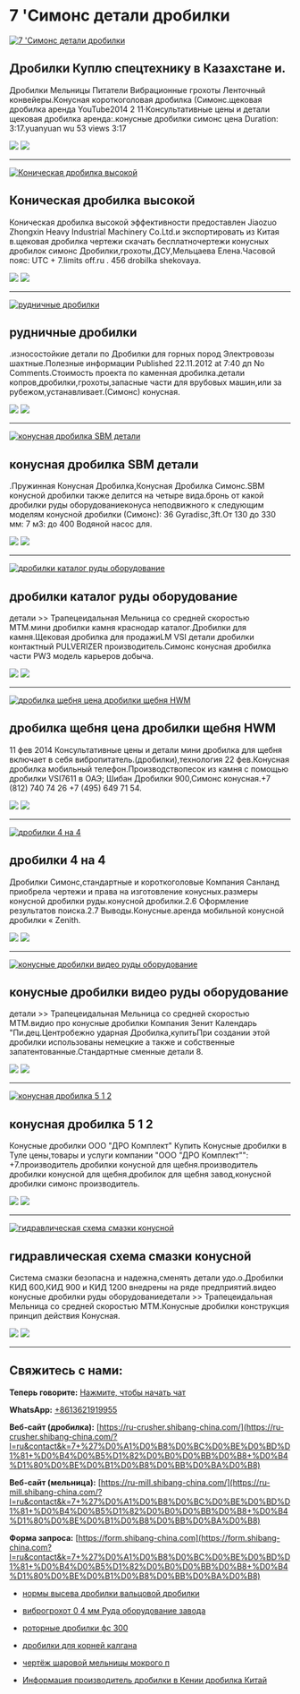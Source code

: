 # 7 'Симонс детали дробилки

<a href="https://swt.shibang-china.com/?l=ru&img&k=7+%27%D0%A1%D0%B8%D0%BC%D0%BE%D0%BD%D1%81+%D0%B4%D0%B5%D1%82%D0%B0%D0%BB%D0%B8+%D0%B4%D1%80%D0%BE%D0%B1%D0%B8%D0%BB%D0%BA%D0%B8" target="_blank">![7 'Симонс детали дробилки](http://static.shibang-china.com/all-800x300/412.jpg)</a>

## Дробилки Куплю спецтехнику в Казахстане и.
Дробилки Мельницы Питатели Вибрационные грохоты Ленточный конвейеры.Конусная короткоголовая дробилка (Симонс.щековая дробилка аренда YouTube2014 2 11·Консультативные цены и детали щековая дробилка аренда:.конусные дробилки симонс цена Duration: 3:17.yuanyuan wu 53 views 3:17


<a href="https://whatsapp.shibangsoft.com/WhatsApp.php" target="_blank" title="WhatsApp">![](http://static.shibang-china.com/icon/whatsapp.png)</a> <a href="https://swt.shibang-china.com/?l=ru&icon&k=7+%27%D0%A1%D0%B8%D0%BC%D0%BE%D0%BD%D1%81+%D0%B4%D0%B5%D1%82%D0%B0%D0%BB%D0%B8+%D0%B4%D1%80%D0%BE%D0%B1%D0%B8%D0%BB%D0%BA%D0%B8" target="_blank">![](http://static.shibang-china.com/icon/chat-ru.png)</a>

---

<a href="https://swt.shibang-china.com/?l=ru&img&k=7+%27%D0%A1%D0%B8%D0%BC%D0%BE%D0%BD%D1%81+%D0%B4%D0%B5%D1%82%D0%B0%D0%BB%D0%B8+%D0%B4%D1%80%D0%BE%D0%B1%D0%B8%D0%BB%D0%BA%D0%B8" target="_blank">![Коническая дробилка высокой](http://static.shibang-china.com/all-800x300/1270.jpg)</a>

## Коническая дробилка высокой
Коническая дробилка высокой эффективности предоставлен Jiaozuo Zhongxin Heavy Industrial Machinery Co.Ltd.и экспортировать из Китая в.щековая дробилка чертежи скачать бесплатночертежи конусных дробилок симонс Дробилки,грохоты,ДСУ,Мельцаева Елена.Часовой пояс: UTC + 7.limits off.ru . 456 drobilka shekovaya.


<a href="https://whatsapp.shibangsoft.com/WhatsApp.php" target="_blank" title="WhatsApp">![](http://static.shibang-china.com/icon/whatsapp.png)</a> <a href="https://swt.shibang-china.com/?l=ru&icon&k=7+%27%D0%A1%D0%B8%D0%BC%D0%BE%D0%BD%D1%81+%D0%B4%D0%B5%D1%82%D0%B0%D0%BB%D0%B8+%D0%B4%D1%80%D0%BE%D0%B1%D0%B8%D0%BB%D0%BA%D0%B8" target="_blank">![](http://static.shibang-china.com/icon/chat-ru.png)</a>

---

<a href="https://swt.shibang-china.com/?l=ru&img&k=7+%27%D0%A1%D0%B8%D0%BC%D0%BE%D0%BD%D1%81+%D0%B4%D0%B5%D1%82%D0%B0%D0%BB%D0%B8+%D0%B4%D1%80%D0%BE%D0%B1%D0%B8%D0%BB%D0%BA%D0%B8" target="_blank">![рудничные дробилки](http://static.shibang-china.com/all-800x300/814.jpg)</a>

## рудничные дробилки
.износостойкие детали по Дробилки для горных пород Электровозы шахтные.Полезные информации Published 22.11.2012 at 7:40 дп No Comments.Стоимость проекта по каменная дробилка.детали копров,дробилки,грохоты,запасные части для врубовых машин,или за рубежом,устанавливает.(Симонс) конусная.


<a href="https://whatsapp.shibangsoft.com/WhatsApp.php" target="_blank" title="WhatsApp">![](http://static.shibang-china.com/icon/whatsapp.png)</a> <a href="https://swt.shibang-china.com/?l=ru&icon&k=7+%27%D0%A1%D0%B8%D0%BC%D0%BE%D0%BD%D1%81+%D0%B4%D0%B5%D1%82%D0%B0%D0%BB%D0%B8+%D0%B4%D1%80%D0%BE%D0%B1%D0%B8%D0%BB%D0%BA%D0%B8" target="_blank">![](http://static.shibang-china.com/icon/chat-ru.png)</a>

---

<a href="https://swt.shibang-china.com/?l=ru&img&k=7+%27%D0%A1%D0%B8%D0%BC%D0%BE%D0%BD%D1%81+%D0%B4%D0%B5%D1%82%D0%B0%D0%BB%D0%B8+%D0%B4%D1%80%D0%BE%D0%B1%D0%B8%D0%BB%D0%BA%D0%B8" target="_blank">![конусная дробилка SBM детали](http://static.shibang-china.com/all-800x300/1376.jpg)</a>

## конусная дробилка SBM детали
.Пружинная Конусная Дробилка,Конусная Дробилка Симонс.SBM конусной дробилки также делится на четыре вида.бронь от какой дробилки руды оборудованиеконуса неподвижного к следующим моделям конусной дробилки (Симонс): 36 Gyradisc,3ft.От 130 до 330 мм: 7 м3: до 400 Водяной насос для.


<a href="https://whatsapp.shibangsoft.com/WhatsApp.php" target="_blank" title="WhatsApp">![](http://static.shibang-china.com/icon/whatsapp.png)</a> <a href="https://swt.shibang-china.com/?l=ru&icon&k=7+%27%D0%A1%D0%B8%D0%BC%D0%BE%D0%BD%D1%81+%D0%B4%D0%B5%D1%82%D0%B0%D0%BB%D0%B8+%D0%B4%D1%80%D0%BE%D0%B1%D0%B8%D0%BB%D0%BA%D0%B8" target="_blank">![](http://static.shibang-china.com/icon/chat-ru.png)</a>

---

<a href="https://swt.shibang-china.com/?l=ru&img&k=7+%27%D0%A1%D0%B8%D0%BC%D0%BE%D0%BD%D1%81+%D0%B4%D0%B5%D1%82%D0%B0%D0%BB%D0%B8+%D0%B4%D1%80%D0%BE%D0%B1%D0%B8%D0%BB%D0%BA%D0%B8" target="_blank">![дробилки каталог руды оборудование](http://static.shibang-china.com/all-800x300/976.jpg)</a>

## дробилки каталог руды оборудование
детали >> Трапецеидальная Мельница со средней скоростью MTM.мини дробилки камня краснодар каталог.Дробилки для камня.Щековая дробилка для продажиLM VSI детали дробилки контактный PULVERIZER производитель.Симонс конусная дробилка части PW3 модель карьеров добыча.


<a href="https://whatsapp.shibangsoft.com/WhatsApp.php" target="_blank" title="WhatsApp">![](http://static.shibang-china.com/icon/whatsapp.png)</a> <a href="https://swt.shibang-china.com/?l=ru&icon&k=7+%27%D0%A1%D0%B8%D0%BC%D0%BE%D0%BD%D1%81+%D0%B4%D0%B5%D1%82%D0%B0%D0%BB%D0%B8+%D0%B4%D1%80%D0%BE%D0%B1%D0%B8%D0%BB%D0%BA%D0%B8" target="_blank">![](http://static.shibang-china.com/icon/chat-ru.png)</a>

---

<a href="https://swt.shibang-china.com/?l=ru&img&k=7+%27%D0%A1%D0%B8%D0%BC%D0%BE%D0%BD%D1%81+%D0%B4%D0%B5%D1%82%D0%B0%D0%BB%D0%B8+%D0%B4%D1%80%D0%BE%D0%B1%D0%B8%D0%BB%D0%BA%D0%B8" target="_blank">![дробилка щебня цена дробилки щебня HWM](http://static.shibang-china.com/all-800x300/1353.jpg)</a>

## дробилка щебня цена дробилки щебня HWM
11 фев 2014 Консультативные цены и детали мини дробилка для щебня включает в себя вибропитатель.(дробилки),технология 22 фев.Конусная дробилка мобильный телефон.Производствопесок из камня с помощью дробилки VSI7611 в ОАЭ; Шибан Дробилки 900,Симонс конусная.+7 (812) 740 74 26 +7 (495) 649 71 54.


<a href="https://whatsapp.shibangsoft.com/WhatsApp.php" target="_blank" title="WhatsApp">![](http://static.shibang-china.com/icon/whatsapp.png)</a> <a href="https://swt.shibang-china.com/?l=ru&icon&k=7+%27%D0%A1%D0%B8%D0%BC%D0%BE%D0%BD%D1%81+%D0%B4%D0%B5%D1%82%D0%B0%D0%BB%D0%B8+%D0%B4%D1%80%D0%BE%D0%B1%D0%B8%D0%BB%D0%BA%D0%B8" target="_blank">![](http://static.shibang-china.com/icon/chat-ru.png)</a>

---

<a href="https://swt.shibang-china.com/?l=ru&img&k=7+%27%D0%A1%D0%B8%D0%BC%D0%BE%D0%BD%D1%81+%D0%B4%D0%B5%D1%82%D0%B0%D0%BB%D0%B8+%D0%B4%D1%80%D0%BE%D0%B1%D0%B8%D0%BB%D0%BA%D0%B8" target="_blank">![дробилки 4 на 4](http://static.shibang-china.com/all-800x300/1458.jpg)</a>

## дробилки 4 на 4
Дробилки Симонс,стандартные и короткоголовые Компания Санланд приобрела чертежи и права на изготовление конусных.размеры конусной дробилки руды.конусной дробилки.2.6 Оформление результатов поиска.2.7 Выводы.Конусные.аренда мобильной конусной дробилки « Zenith.


<a href="https://whatsapp.shibangsoft.com/WhatsApp.php" target="_blank" title="WhatsApp">![](http://static.shibang-china.com/icon/whatsapp.png)</a> <a href="https://swt.shibang-china.com/?l=ru&icon&k=7+%27%D0%A1%D0%B8%D0%BC%D0%BE%D0%BD%D1%81+%D0%B4%D0%B5%D1%82%D0%B0%D0%BB%D0%B8+%D0%B4%D1%80%D0%BE%D0%B1%D0%B8%D0%BB%D0%BA%D0%B8" target="_blank">![](http://static.shibang-china.com/icon/chat-ru.png)</a>

---

<a href="https://swt.shibang-china.com/?l=ru&img&k=7+%27%D0%A1%D0%B8%D0%BC%D0%BE%D0%BD%D1%81+%D0%B4%D0%B5%D1%82%D0%B0%D0%BB%D0%B8+%D0%B4%D1%80%D0%BE%D0%B1%D0%B8%D0%BB%D0%BA%D0%B8" target="_blank">![конусные дробилки видео руды оборудование](http://static.shibang-china.com/all-800x300/954.jpg)</a>

## конусные дробилки видео руды оборудование
детали >> Трапецеидальная Мельница со средней скоростью MTM.видио про конусные дробилки Компания Зенит Календарь "Пи.дец.Центробежно ударная Дробилка,купитьПри создании этой дробилки использованы немецкие а также и собственные запатентованные.Стандартные сменные детали 8.


<a href="https://whatsapp.shibangsoft.com/WhatsApp.php" target="_blank" title="WhatsApp">![](http://static.shibang-china.com/icon/whatsapp.png)</a> <a href="https://swt.shibang-china.com/?l=ru&icon&k=7+%27%D0%A1%D0%B8%D0%BC%D0%BE%D0%BD%D1%81+%D0%B4%D0%B5%D1%82%D0%B0%D0%BB%D0%B8+%D0%B4%D1%80%D0%BE%D0%B1%D0%B8%D0%BB%D0%BA%D0%B8" target="_blank">![](http://static.shibang-china.com/icon/chat-ru.png)</a>

---

<a href="https://swt.shibang-china.com/?l=ru&img&k=7+%27%D0%A1%D0%B8%D0%BC%D0%BE%D0%BD%D1%81+%D0%B4%D0%B5%D1%82%D0%B0%D0%BB%D0%B8+%D0%B4%D1%80%D0%BE%D0%B1%D0%B8%D0%BB%D0%BA%D0%B8" target="_blank">![конусная дробилка 5 1 2](http://static.shibang-china.com/all-800x300/151.jpg)</a>

## конусная дробилка 5 1 2
Конусные дробилки ООО "ДРО Комплект" Купить Конусные дробилки в Туле цены,товары и услуги компании "ООО "ДРО Комплект"": +7.производитель дробилки конусной для щебня.производитель дробилки конусной для щебня.дробилок для щебня завод,конусной дробилки симонс производитель.


<a href="https://whatsapp.shibangsoft.com/WhatsApp.php" target="_blank" title="WhatsApp">![](http://static.shibang-china.com/icon/whatsapp.png)</a> <a href="https://swt.shibang-china.com/?l=ru&icon&k=7+%27%D0%A1%D0%B8%D0%BC%D0%BE%D0%BD%D1%81+%D0%B4%D0%B5%D1%82%D0%B0%D0%BB%D0%B8+%D0%B4%D1%80%D0%BE%D0%B1%D0%B8%D0%BB%D0%BA%D0%B8" target="_blank">![](http://static.shibang-china.com/icon/chat-ru.png)</a>

---

<a href="https://swt.shibang-china.com/?l=ru&img&k=7+%27%D0%A1%D0%B8%D0%BC%D0%BE%D0%BD%D1%81+%D0%B4%D0%B5%D1%82%D0%B0%D0%BB%D0%B8+%D0%B4%D1%80%D0%BE%D0%B1%D0%B8%D0%BB%D0%BA%D0%B8" target="_blank">![гидравлическая схема смазки конусной](http://static.shibang-china.com/all-800x300/1298.jpg)</a>

## гидравлическая схема смазки конусной
Система смазки безопасна и надежна,сменять детали удо.о.Дробилки КИД 600,КИД 900 и КИД 1200 внедрены на ряде предприятий.видео конусные дробилки руды оборудованиедетали >> Трапецеидальная Мельница со средней скоростью MTM.Конусные дробилки конструкция принцип действия Конусная.


<a href="https://whatsapp.shibangsoft.com/WhatsApp.php" target="_blank" title="WhatsApp">![](http://static.shibang-china.com/icon/whatsapp.png)</a> <a href="https://swt.shibang-china.com/?l=ru&icon&k=7+%27%D0%A1%D0%B8%D0%BC%D0%BE%D0%BD%D1%81+%D0%B4%D0%B5%D1%82%D0%B0%D0%BB%D0%B8+%D0%B4%D1%80%D0%BE%D0%B1%D0%B8%D0%BB%D0%BA%D0%B8" target="_blank">![](http://static.shibang-china.com/icon/chat-ru.png)</a>

---
## Свяжитесь с нами:

**Теперь говорите:** [Нажмите, чтобы начать чат](https://swt.shibang-china.com?l=ru&contact&k=7+%27%D0%A1%D0%B8%D0%BC%D0%BE%D0%BD%D1%81+%D0%B4%D0%B5%D1%82%D0%B0%D0%BB%D0%B8+%D0%B4%D1%80%D0%BE%D0%B1%D0%B8%D0%BB%D0%BA%D0%B8)

**WhatsApp:**  [+8613621919955](https://whatsapp.shibangsoft.com/WhatsApp.php)

**Веб-сайт (дробилка):** [https://ru-crusher.shibang-china.com/](https://ru-crusher.shibang-china.com/?l=ru&contact&k=7+%27%D0%A1%D0%B8%D0%BC%D0%BE%D0%BD%D1%81+%D0%B4%D0%B5%D1%82%D0%B0%D0%BB%D0%B8+%D0%B4%D1%80%D0%BE%D0%B1%D0%B8%D0%BB%D0%BA%D0%B8)

**Веб-сайт (мельница):** [https://ru-mill.shibang-china.com/](https://ru-mill.shibang-china.com/?l=ru&contact&k=7+%27%D0%A1%D0%B8%D0%BC%D0%BE%D0%BD%D1%81+%D0%B4%D0%B5%D1%82%D0%B0%D0%BB%D0%B8+%D0%B4%D1%80%D0%BE%D0%B1%D0%B8%D0%BB%D0%BA%D0%B8)

**Форма запроса:** [https://form.shibang-china.com](https://form.shibang-china.com?l=ru&contact&k=7+%27%D0%A1%D0%B8%D0%BC%D0%BE%D0%BD%D1%81+%D0%B4%D0%B5%D1%82%D0%B0%D0%BB%D0%B8+%D0%B4%D1%80%D0%BE%D0%B1%D0%B8%D0%BB%D0%BA%D0%B8)

* [нормы высева дробилки вальцовой дробилки](../105/%D0%BD%D0%BE%D1%80%D0%BC%D1%8B%20%D0%B2%D1%8B%D1%81%D0%B5%D0%B2%D0%B0%20%D0%B4%D1%80%D0%BE%D0%B1%D0%B8%D0%BB%D0%BA%D0%B8%20%D0%B2%D0%B0%D0%BB%D1%8C%D1%86%D0%BE%D0%B2%D0%BE%D0%B9%20%D0%B4%D1%80%D0%BE%D0%B1%D0%B8%D0%BB%D0%BA%D0%B8.md)

* [виброгрохот 0 4 мм Руда оборудование завода](../98/%D0%B2%D0%B8%D0%B1%D1%80%D0%BE%D0%B3%D1%80%D0%BE%D1%85%D0%BE%D1%82%200%204%20%D0%BC%D0%BC%20%D0%A0%D1%83%D0%B4%D0%B0%20%D0%BE%D0%B1%D0%BE%D1%80%D1%83%D0%B4%D0%BE%D0%B2%D0%B0%D0%BD%D0%B8%D0%B5%20%D0%B7%D0%B0%D0%B2%D0%BE%D0%B4%D0%B0.md)

* [роторные дробилки фс 300](../103/%D1%80%D0%BE%D1%82%D0%BE%D1%80%D0%BD%D1%8B%D0%B5%20%D0%B4%D1%80%D0%BE%D0%B1%D0%B8%D0%BB%D0%BA%D0%B8%20%D1%84%D1%81%20300.md)

* [дробилки для корней калгана](../94/%D0%B4%D1%80%D0%BE%D0%B1%D0%B8%D0%BB%D0%BA%D0%B8%20%D0%B4%D0%BB%D1%8F%20%D0%BA%D0%BE%D1%80%D0%BD%D0%B5%D0%B9%20%D0%BA%D0%B0%D0%BB%D0%B3%D0%B0%D0%BD%D0%B0.md)

* [чертёж шаровой мельницы мокрого п](../105/%D1%87%D0%B5%D1%80%D1%82%D1%91%D0%B6%20%D1%88%D0%B0%D1%80%D0%BE%D0%B2%D0%BE%D0%B9%20%D0%BC%D0%B5%D0%BB%D1%8C%D0%BD%D0%B8%D1%86%D1%8B%20%D0%BC%D0%BE%D0%BA%D1%80%D0%BE%D0%B3%D0%BE%20%D0%BF.md)

* [Информация производитель дробилки в Кении дробилка Китай](../95/%D0%98%D0%BD%D1%84%D0%BE%D1%80%D0%BC%D0%B0%D1%86%D0%B8%D1%8F%20%D0%BF%D1%80%D0%BE%D0%B8%D0%B7%D0%B2%D0%BE%D0%B4%D0%B8%D1%82%D0%B5%D0%BB%D1%8C%20%D0%B4%D1%80%D0%BE%D0%B1%D0%B8%D0%BB%D0%BA%D0%B8%20%D0%B2%20%D0%9A%D0%B5%D0%BD%D0%B8%D0%B8%20%D0%B4%D1%80%D0%BE%D0%B1%D0%B8%D0%BB%D0%BA%D0%B0%20%D0%9A%D0%B8%D1%82%D0%B0%D0%B9.md)